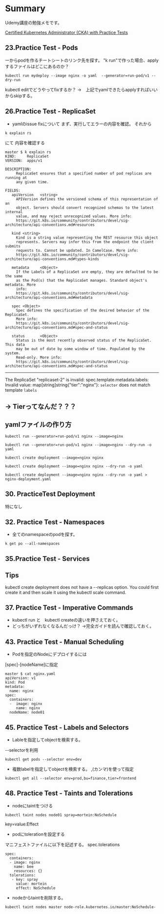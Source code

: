 # Summary

Udemy講座の勉強メモです。

[Certified Kubernetes Administrator (CKA) with Practice Tests](https://www.udemy.com/course/certified-kubernetes-administrator-with-practice-tests/)


## 23.Practice Test - Pods
一からpodを作るチートシートのリンク先を探す。
"k run"で作った場合、applyするファイルはどこにあるのか？

```yamlの出力コマンド
kubectl run mydeploy --image nginx -o yaml  --generator=run-pod/v1 --dry-run
```


kubectl editでどうやってfixするか？
->　上記でyamlできたらapplyすればいいからskipする。

## 26.Practice Test - ReplicaSet

* yamlのissue fixについて
まず、実行してエラーの内容を確認。
それから
```
k explain rs
```
にて
内容を確認する

```確認結果
master $ k explain rs
KIND:     ReplicaSet
VERSION:  apps/v1

DESCRIPTION:
     ReplicaSet ensures that a specified number of pod replicas are running at
     any given time.

FIELDS:
   apiVersion   <string>
     APIVersion defines the versioned schema of this representation of an
     object. Servers should convert recognized schemas to the latest internal
     value, and may reject unrecognized values. More info:
     https://git.k8s.io/community/contributors/devel/sig-architecture/api-conventions.md#resources

   kind <string>
     Kind is a string value representing the REST resource this object
     represents. Servers may infer this from the endpoint the client submits
     requests to. Cannot be updated. In CamelCase. More info:
     https://git.k8s.io/community/contributors/devel/sig-architecture/api-conventions.md#types-kinds

   metadata     <Object>
     If the Labels of a ReplicaSet are empty, they are defaulted to be the same
     as the Pod(s) that the ReplicaSet manages. Standard object's metadata. More
     info:
     https://git.k8s.io/community/contributors/devel/sig-architecture/api-conventions.md#metadata

   spec <Object>
     Spec defines the specification of the desired behavior of the ReplicaSet.
     More info:
     https://git.k8s.io/community/contributors/devel/sig-architecture/api-conventions.md#spec-and-status

   status       <Object>
     Status is the most recently observed status of the ReplicaSet. This data
     may be out of date by some window of time. Populated by the system.
     Read-only. More info:
     https://git.k8s.io/community/contributors/devel/sig-architecture/api-conventions.md#spec-and-status
```

---
The ReplicaSet "replicaset-2" is invalid: spec.template.metadata.labels: Invalid value: map[string]string{"tier":"nginx"}: `selector` does not match template `labels`

-> Tierってなんだ？？？
---


## yamlファイルの作り方

```Create an NGINX Pod
kubectl run --generator=run-pod/v1 nginx --image=nginx

```



```Generate POD Manifest YAML file (-o yaml). Don't create it(--dry-run)
kubectl run --generator=run-pod/v1 nginx --image=nginx --dry-run -o yaml
```


```Create a deployment
kubectl create deployment --image=nginx nginx
```


```Generate Deployment YAML file (-o yaml). Don't create it(--dry-run)
kubectl create deployment --image=nginx nginx --dry-run -o yaml
```

```Generate Deployment YAML file (-o yaml). Don't create it(--dry-run) with 4 Replicas (--replicas=4)
kubectl create deployment --image=nginx nginx --dry-run -o yaml > nginx-deployment.yaml
```

## 30. PracticeTest Deployment


特になし

## 32. Practice Test - Namespaces

* 全てのnamespaceのpodを探す。

```
k get po --all-namespaces
```

## 35.Practice Test - Services

## Tips

kubectl create deployment does not have a --replicas option. 
You could first create it and then scale it using the kubectl scale command.

## 37. Practice Test - Imperative Commands

* kubectl run と　kubectl createの違いを押さえておく。
* どっちがいずれなくなるんだっけ？ ->完全ガイドを読んで確認しておく。


## 43. Practice Test - Manual Scheduling

* Podを指定のNodeにデプロイするには

[spec]-[nodeName]に指定
```
master $ cat nginx.yaml
apiVersion: v1
kind: Pod
metadata:
  name: nginx
spec:
  containers:
  -  image: nginx
     name: nginx
  nodeName: node01
```


## 45. Practice Test - Labels and Selectors

* Lableを指定してobjectを検索する。

--selectorを利用
```
kubectl get pods --selector env=dev
```
* 複数labelを指定してobjectを検索する。
,(カンマ)を使って指定
```
kubectl get all --selector env=prod,bu=finance,tier=frontend
```

## 48. Practice Test - Taints and Tolerations
* nodeにtaintをつける
```
kubectl taint nodes node01 spray=mortein:NoSchedule
```
key=value:Effect


* podにtolerationを設定する

マニフェストファイルに以下を記述する。
spec.tolerations
```
spec:
  containers:
  - image: nginx
    name: bee
    resources: {}
  tolerations:
   - key: spray
     value: mortein
     effect: NoSchedule
 ```
 
 * nodeからtaintを削除する。
 
 ```
 kubectl taint nodes master node-role.kubernetes.io/master:NoSchedule-
 ```
 
